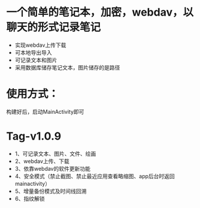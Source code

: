 # 一个简单的笔记本，加密，webdav，以聊天的形式记录笔记

+ 实现webdav上传下载
+ 可本地导出导入
+ 可记录文本和图片
+ 采用数据库储存笔记文本，图片储存的是路径

# 使用方式：
构建好后，启动MainActivity即可
  
# Tag-v1.0.9
+ 1、可记录文本、图片、文件、绘画
+ 2、webdav上传、下载
+ 3、依靠webdav的软件更新功能
+ 4、安全模式（禁止截图、禁止最近应用查看略缩图、app后台时返回mainactivity）
+ 5、增量备份模式及时间线回溯
+ 6、指纹解锁
